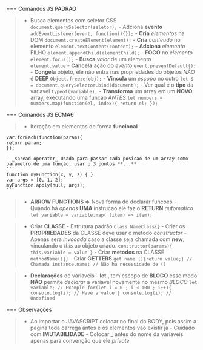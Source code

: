 === Comandos JS PADRAO
  > - Busca elementos com seletor CSS
    ```
    document.querySelector(seletor);
    ```
    - Adciona **evento**
    ```
    addEventListener(event, function(){});
    ```
    - **Cria** _elementos_ na DOM
    ```
    document.createElement(element);
    ```
    - **Cria** _conteudo_ no elemento
    ```
    element.textContent(content);
    ```
    - **Adciona** _elemento_ FILHO
    ```
    element.appendChild(elementChild);
    ```
    - **FOCO** no _elemento_
    ```
    element.focus();
    ```
    - **Busca** _valor_ de um elemento  
    ```
    element.value
    ```
    - **Cancela** ação do _evento_
    ```
    event.preventDefault();
    ```
    - **Congela** objeto, ele não entra nas propriedades do objetos _NÃO_ é **DEEP**
    ```
    Object.freeze(obj);
    ```
    - **Vincula** um _escopo_ no outro
    ```
      let $ = document.querySelector.bind(document);
    ```
    - Ver qual é o **tipo** da variavel
      ```
      typeof(variable);
      ```
    - **Transforma** um array em um **NOVO** array, executando uma funcao _ANTES_
      ```
      let numbers = numbers.map(function(el, index){
        return el;
       });
      ```

=== Comandos JS ECMA6
  > - Iteração em elementos de forma **funcional**
  ```
  var.forEach(function(param){
  return param;
  });
  ```
    - _spread operator_ Usado para passar cada posicao de um array como parametro de uma função, usar o 3 pontos **...**
    ```
    function myFunction(x, y, z) { }
    var args = [0, 1, 2];
    myFunction.apply(null, args);
    ```
  > - **ARROW FUNCTIONS =>** Nova forma de declarar funcoes
      - Quando há _apenas_ **UMA** instrucao ele faz o **RETURN** _automatico_
    ```
    let variable = variable.map( (item) => item);
    ```

  > - Criar **CLASSE**
      - Estrutura padrão
      ```
      Class NameClass{}
      ```
      - Criar os **PROPRIEDADES** da CLASSE deve usar o metodo _constructor_
        - Apenas sera _invocada_ caso a classe seja chamada com **new**, vinculando o _this_ ao objeto criado.
          ```
          constructor(params){ this.variable = value }
          ```
      - Criar **metodos** na CLASSE
      ```
      methodName(){}
      ```
      - Criar **GETTERS**
      ```
      get name (){return value;}
      // Chamada
        instance.name; // Não há necessidade de ()
      ```

  > - **Declarações** de variaveis
      - **let** , tem escopo de **BLOCO** esse modo **NÃO** permite _declarar_ a variavel novamente no mesmo _BLOCO_
      ```
      let variable;
      // Example
      for(let i = 0 ; i < 100 ; i++){
        console.log(i); // Have a value
      }
      console.log(i); // Undefined
      ```


=== Observações
  > - Ao importar o JAVASCRIPT colocar no final do BODY, pois assim a pagina toda carrega antes e os elementos vao existir ja
    - Cuidado com **IMUTABILIDADE**
    - Colocar _ antes do nome da variaveis apenas para convenção que ele _private_
